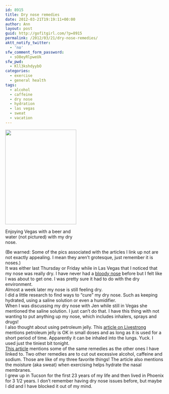 ```yaml
---
id: 8915
title: Dry nose remedies
date: 2012-03-21T19:19:11+00:00
author: Ann
layout: post
guid: http://gofitgirl.com/?p=8915
permalink: /2012/03/21/dry-nose-remedies/
aktt_notify_twitter:
  - 'no'
sfw_comment_form_password:
  - sO8eyRlpweUk
sfw_pwd:
  - Kll3kshdyybO
categories:
  - exercise
  - general health
tags:
  - alcohol
  - caffeine
  - dry nose
  - hydration
  - las vegas
  - sweat
  - vacation
---
```

<div id="attachment_8934" style="width: 235px" class="wp-caption alignleft">
  <a href="http://gofitgirl.com/blog/wp-content/uploads/2012/03/photo-181.jpg"><img class="size-medium wp-image-8934" title="photo-181" src="http://gofitgirl.com/blog/wp-content/uploads/2012/03/photo-181-225x300.jpg" alt="" width="225" height="300" /></a>
  
  <p class="wp-caption-text">
    Enjoying Vegas with a beer and water (not pictured) with my dry nose.
  </p>
</div>

  
(Be warned: Some of the pics associated with the articles I link up not are not exactly appealing. I mean they aren&#8217;t grotesque, just remember it is noses.)  
It was either last Thursday or Friday while in Las Vegas that I noticed that my nose was really dry. I have never had a [bloody nose](http://www.wikihow.com/Keep-the-Nose-Moist-to-Prevent-Nosebleeds) before but I felt like I was about to get one. I was pretty sure it had to do with the dry environment.  
Almost a week later my nose is still feeling dry.  
I did a little research to find ways to &#8220;cure&#8221; my dry nose. Such as keeping hydrated, using a saline solution or even a humidifier.  
When I was discussing my dry nose with Jen while still in Vegas she mentioned the saline solution. I just can&#8217;t do that. I have this thing with not wanting to put anything up my nose, which includes inhalers, sprays and drugs!  
I also thought about using petroleum jelly. This [article on Livestrong](http://www.livestrong.com/article/301980-how-to-get-rid-of-a-dry-nose/) mentions petroleum jelly is OK in small doses and as long as it is used for a short period of time. Apparently it can be inhaled into the lungs. Yuck. I used just the tiniest bit tonight.  
[This article](http://www.tandurust.com/respiratory-lung-disease/nose-dryness-remedy.html) mentions some of the same remedies as the other ones I have linked to. Two other remedies are to cut out excessive alcohol, caffeine and sodium. Those are like of my three favorite things! The article also mentions the moisture (aka sweat) when exercising helps hydrate the nasal membranes.  
I grew up in Tucson for the first 23 years of my life and then lived in Phoenix for 3 1/2 years. I don&#8217;t remember having dry nose issues before, but maybe I did and I have blocked it out of my mind.